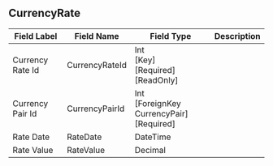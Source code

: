 
## CurrencyRate
| Field Label | Field Name | Field Type | Description |  
| ---- | ---- | ---- | ---- |  
| Currency Rate Id | CurrencyRateId | Int<br/>  [Key]<br/>  [Required]<br/>  [ReadOnly] |  |  
| Currency Pair Id | CurrencyPairId | Int<br/>  [ForeignKey CurrencyPair]<br/>  [Required] |  |  
| Rate Date | RateDate | DateTime |  |  
| Rate Value | RateValue | Decimal |  |  
